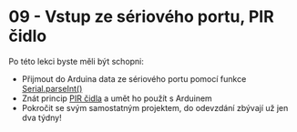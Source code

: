 # 09 - Vstup ze sériového portu, PIR čidlo
Po této lekci byste měli být schopni:

- Přijmout do Arduina data ze sériového portu pomocí funkce [Serial.parseInt()](https://www.itnetwork.cz/hardware-pc/arduino/programovaci-jazyk/cteni-uzivatelskych-vstupu-v-arduinu#_funkce-serial-parseint)
- Znát princip [PIR čidla](https://blog.laskakit.cz/pohybove-cidlo-jak-funguje-jak-zapojit/) a umět ho použít s Arduinem
- Pokročit se svým samostatným projektem, do odevzdání zbývají už jen dva týdny!
